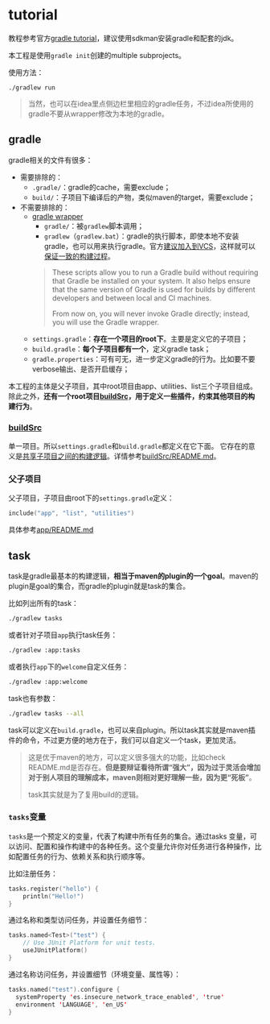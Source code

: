 # tutorial
教程参考官方[gradle tutorial](https://docs.gradle.org/current/userguide/part1_gradle_init.html)，建议使用sdkman安装gradle和配套的jdk。

本工程是使用`gradle init`创建的multiple subprojects。

使用方法：
```
./gradlew run
```

> 当然，也可以在idea里点侧边栏里相应的gradle任务，不过idea所使用的gradle不要从wrapper修改为本地的gradle。

## gradle
gradle相关的文件有很多：
- 需要排除的：
  - `.gradle/`：gradle的cache，需要exclude；
  - `build/`：子项目下编译后的产物，类似maven的target，需要exclude；
- 不需要排除的：
  - [gradle wrapper](https://docs.gradle.org/current/userguide/gradle_wrapper.html#gradle_wrapper)
    - `gradle/`：被`gradlew`脚本调用；
    - `gradlew`（`gradlew.bat`）：gradle的执行脚本，即使本地不安装gradle，也可以用来执行gradle。官方[建议加入到VCS](https://docs.gradle.org/current/userguide/part1_gradle_init.html#step_3_understanding_the_gradle_wrapper)，这样就可以[保证一致的构建过程](https://stackoverflow.com/questions/20348451/why-should-the-gradle-wrapper-be-committed-to-vcs)。
    >   These scripts allow you to run a Gradle build without requiring that Gradle be installed on your system. It also helps ensure that the same version of Gradle is used for builds by different developers and between local and CI machines.
    >
    >   From now on, you will never invoke Gradle directly; instead, you will use the Gradle wrapper.
  - `settings.gradle`：**存在一个项目的root下**。主要是定义它的子项目；
  - `build.gradle`：**每个子项目都有一个**，定义gradle task；
  - `gradle.properties`：可有可无，进一步定义gradle的行为。比如要不要verbose输出、是否开启缓存；

本工程的主体是父子项目，其中root项目由app、utilities、list三个子项目组成。除此之外，**还有一个root项目[buildSrc](https://docs.gradle.org/current/samples/sample_convention_plugins.html)，用于定义一些插件，约束其他项目的构建行为**。

### [buildSrc](buildSrc/README.md)
单一项目。所以`settings.gradle`和`build.gradle`都定义在它下面。
它存在的意义是[共享子项目之间的构建逻辑](https://docs.gradle.org/current/samples/sample_convention_plugins.html)。详情参考[buildSrc/README.md](buildSrc/README.md)。

### 父子项目
父子项目，子项目由root下的`settings.gradle`定义：
```kotlin
include("app", "list", "utilities")
```

具体参考[app/README.md](app/README.md)

## task
task是gradle最基本的构建逻辑，**相当于maven的plugin的一个goal**。maven的plugin是goal的集合，而gradle的plugin就是task的集合。

比如列出所有的task：
```bash
./gradlew tasks
```
或者针对子项目`app`执行task任务：
```bash
./gradlew :app:tasks
```
或者执行`app`下的`welcome`自定义任务：
```bash
./gradlew :app:welcome
```
task也有参数：
```bash
./gradlew tasks --all
```

task可以定义在`build.gradle`，也可以来自plugin。所以task其实就是maven插件的命令，不过更方便的地方在于，我们可以自定义一个task，更加灵活。

> 这是优于maven的地方，可以定义很多强大的功能，比如check README.md是否存在。**但是要辩证看待所谓“强大”，因为过于灵活会增加对于别人项目的理解成本，maven则相对更好理解一些，因为更“死板”**。
>
> task其实就是为了复用build的逻辑。

### `tasks`变量
`tasks`是一个预定义的变量，代表了构建中所有任务的集合。通过tasks 变量，可以访问、配置和操作构建中的各种任务。这个变量允许你对任务进行各种操作，比如配置任务的行为、依赖关系和执行顺序等。

比如注册任务：
```kotlin
tasks.register("hello") {
    println("Hello!")
}
```

通过名称和类型访问任务，并设置任务细节：
```kotlin
tasks.named<Test>("test") {
    // Use JUnit Platform for unit tests.
    useJUnitPlatform()
}
```

通过名称访问任务，并设置细节（环境变量、属性等）：
```kotlin
tasks.named("test").configure {
  systemProperty 'es.insecure_network_trace_enabled', 'true'
  environment 'LANGUAGE', 'en_US'
}
```